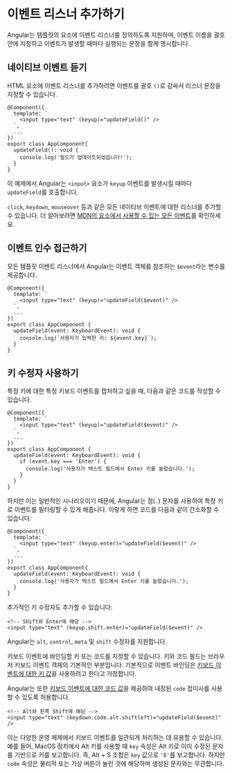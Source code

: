 # 이벤트 리스너 추가하기

Angular는 템플릿의 요소에 이벤트 리스너를 정의하도록 지원하며, 이벤트 이름을 괄호 안에 지정하고 이벤트가 발생할 때마다 실행되는 문장을 함께 명시합니다.

## 네이티브 이벤트 듣기

HTML 요소에 이벤트 리스너를 추가하려면 이벤트를 괄호 `()`로 감싸서 리스너 문장을 지정할 수 있습니다.

```angular-ts
@Component({
  template: `
    <input type="text" (keyup)="updateField()" />
  `,
  ...
})
export class AppComponent{
  updateField(): void {
    console.log('필드가 업데이트되었습니다!');
  }
}
```

이 예제에서 Angular는 `<input>` 요소가 `keyup` 이벤트를 발생시킬 때마다 `updateField`를 호출합니다.

`click`, `keydown`, `mouseover` 등과 같은 모든 네이티브 이벤트에 대한 리스너를 추가할 수 있습니다. 더 알아보려면 [MDN의 요소에서 사용할 수 있는 모든 이벤트](https://developer.mozilla.org/en-US/docs/Web/API/Element#events)를 확인하세요.

## 이벤트 인수 접근하기

모든 템플릿 이벤트 리스너에서 Angular는 이벤트 객체를 참조하는 `$event`라는 변수를 제공합니다.

```angular-ts
@Component({
  template: `
    <input type="text" (keyup)="updateField($event)" />
  `,
  ...
})
export class AppComponent {
  updateField(event: KeyboardEvent): void {
    console.log(`사용자가 입력한 키: ${event.key}`);
  }
}
```

## 키 수정자 사용하기

특정 키에 대한 특정 키보드 이벤트를 캡처하고 싶을 때, 다음과 같은 코드를 작성할 수 있습니다.

```angular-ts
@Component({
  template: `
    <input type="text" (keyup)="updateField($event)" />
  `,
  ...
})
export class AppComponent {
  updateField(event: KeyboardEvent): void {
    if (event.key === 'Enter') {
      console.log('사용자가 텍스트 필드에서 Enter 키를 눌렀습니다.');
    }
  }
}
```

하지만 이는 일반적인 시나리오이기 때문에, Angular는 점(`.`) 문자를 사용하여 특정 키로 이벤트를 필터링할 수 있게 해줍니다. 이렇게 하면 코드를 다음과 같이 간소화할 수 있습니다:

```angular-ts
@Component({
  template: `
    <input type="text" (keyup.enter)="updateField($event)" />
  `,
  ...
})
export class AppComponent{
  updateField(event: KeyboardEvent): void {
    console.log('사용자가 텍스트 필드에서 Enter 키를 눌렀습니다.');
  }
}
```

추가적인 키 수정자도 추가할 수 있습니다:

```angular-html
<!-- Shift와 Enter에 해당 -->
<input type="text" (keyup.shift.enter)="updateField($event)" />
```

Angular는 `alt`, `control`, `meta` 및 `shift` 수정자를 지원합니다.

키보드 이벤트에 바인딩할 키 또는 코드를 지정할 수 있습니다. 키와 코드 필드는 브라우저 키보드 이벤트 객체의 기본적인 부분입니다. 기본적으로 이벤트 바인딩은 [키보드 이벤트에 대한 키 값](https://developer.mozilla.org/docs/Web/API/UI_Events/Keyboard_event_key_values)을 사용하려고 한다고 가정합니다.

Angular는 또한 [키보드 이벤트에 대한 코드 값](https://developer.mozilla.org/docs/Web/API/UI_Events/Keyboard_event_code_values)을 제공하여 내장된 `code` 접미사를 사용할 수 있도록 허용합니다.

```angular-html
<!-- Alt와 왼쪽 Shift에 해당 -->
<input type="text" (keydown.code.alt.shiftleft)="updateField($event)" />
```

이는 다양한 운영 체제에서 키보드 이벤트를 일관되게 처리하는 데 유용할 수 있습니다. 예를 들어, MacOS 장치에서 Alt 키를 사용할 때 `key` 속성은 Alt 키로 이미 수정된 문자를 기반으로 키를 보고합니다. 즉, Alt + S 조합은 `key` 값으로 `'ß'`를 보고합니다. 하지만 `code` 속성은 물리적 또는 가상 버튼이 눌린 것에 해당하며 생성된 문자와는 무관합니다.